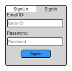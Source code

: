 <!DOCTYPE html>
<html>
<head>
<style>
  *{
    box-sizing: border-box;
  }
 .background{
   background-image: url('Images/136949.jpg');
   background-position: center center;
    background-repeat: no-repeat;
    background-size: cover;
    background-attachment: fixed;
}
input[type=text], input[type=email], input[type=password] {
  background-color: white;
  width: 95%;
  color: black;
  padding-top: 2%;
  padding-bottom: 2%;
  border-radius: 4px;
}

input[type=text],input[type=email],input[type=password]:focus {
  background-color: white;
  border: 1px solid balck;
  
}
input[type=submit]{
  background-color:rgb(51, 151, 245);
}
input[type=submit]:hover {
  background-color: #45a049;
}
</style>
<script>
  function SignUp()
  {
    
    var a=document.getElementById('SignUp');
    document.getElementById('onin').style.backgroundColor="white";
    document.getElementById('onup').style.backgroundColor="lightgray";
    document.getElementById('demo').innerHTML=a.innerHTML;
    document.getElementById('container').style.marginTop="0%";
  }
  function SignIn()
  {
    
    var a=document.getElementById('SignIn');
    document.getElementById('onup').style.backgroundColor="white";
    document.getElementById('onin').style.backgroundColor="lightgray";
    document.getElementById('demo').innerHTML=a.innerHTML;
    document.getElementById('container').style.marginTop="10%";
  }
</script>
</head>
<body class="background">
  <div id="container" style="margin-top:10%;margin-left:17%;background-color:lightgray;border:2px solid black;border-radius: 7px;width:50%;overflow: hidden;" >
    <!-- <div style="border:2px solid black;color:black;width:25%;text-align:center;display:block;" onclick="SignUp()">SignUp</div>
     <div style="border:2px solid black;color:black;width:25%;text-align:center;display:block;" onclick="SignIn()" >SignIn</div> -->
     <div id="onup" style="float:left;width:50%;text-align:center;background-color:white;padding:1%" onclick="SignUp()">SignUp</div>
     <div id="onin" style="float:left;width:50%;text-align:center;padding:1%" onclick="SignIn()">SignIn</div>
    <!--<img src="C:\Users\HP\Pictures\Screenshots\crop.jpg" style="width:50%"> -->
    <div id="demo">
      <form action="http://localhost:3000/VTie_In_register/SignIn" method="POST">
        <div style="width:auto;margin-top:5%;padding-left:2%;">
          <label for="emailid">Email ID:</label><br>
        </div>
        <div style="width:auto;margin-top:3%;padding-left:2%;">
          <input type="email" id="emailid" name="email" placeholder="Email ID" ><br>
        </div>
        <div style="width:auto;margin-top:5%;padding-left:2%;">
          <label for="password">Password:</label><br>
        </div>
        <div style="width:auto;margin-top:3%;padding-left:2%;">
          <input type="password" id="password" name="password" placeholder="Password" ><br>
        </div>
        <div style="width:auto;margin-top:2%;text-align:center;">
          <input type="submit" value="SignIn" style="margin-top:5%;margin-bottom:5%;width:50%;padding-top:2%;padding-bottom:2%;border-radius:8px">
        </div>
      </form>
    </div>
  </div>
  <div id="SignUp" style="display: none;" > 
        <form action="/" method="POST">
          <div style="width:auto;margin-top:5%;padding-left:2%;">
            <label for="fname">First name:</label><br>
          </div>
          <div style="width:auto;margin-top:3%; padding-left:2%;">
            <input type="text" id="fname" name="fname" placeholder="First name"><br>
          </div>
          <div style="width:auto;margin-top:5%;padding-left:2%;">
            <label for="lname">Last name:</label><br>
          </div>
          <div style="width:auto;margin-top:3%;padding-left:2%;">
            <input type="text" id="lname" name="lname" placeholder="Last name"><br>
          </div>
          <div style="width:auto;margin-top:5%;padding-left:2%;">
            Gender:
            <select name="Gender" id="gender" style="width:95%;padding:2%; border-radius: 4px;border:2px solid black;font-size:100%;">
              <option value="Male">Male</option>
              <option value="Female">Female</option>
            </select>
          </div>
          <div style="width:auto;margin-top:5%;padding-left:2%;">
            <label for="emailid">Email ID:</label><br>
          </div>
          <div style="width:auto;margin-top:3%;padding-left:2%;">
            <input type="email" id="emailid" name="email" placeholder="Email ID" ><br>
          </div>
          <div style="width:auto;margin-top:5%;padding-left:2%;">
            <label for="password">Password:</label><br>
          </div>
          <div style="width:auto;margin-top:3%;padding-left:2%;">
            <input type="password" id="password" name="password" placeholder="Password" ><br>
          </div>
          <div style="width:auto;margin-top:5%;padding-left:2%;">
            Profession:
            <select name="Profession" id="profession" style="width:95%;padding:2%; border-radius: 4px;border:2px solid black;font-size:100%;">
              <option value="Doctor">Doctor</option>
              <option value="Patient">Patient</option>
            </select>
          </div>
          <div style="width:auto;margin-top:2%;text-align:center;">
            <input type="submit" value="Register" style="margin-top:5%;margin-bottom:2.5%;width:50%;padding-top:2%;padding-bottom:2%;border-radius:8px">
          </div>
        </form>
  </div>
  <div id="SignIn" style="display:none;">
      <form action="http://localhost:3000/VTie_In_register/SignIn" method="POST">
        <div style="width:auto;margin-top:5%;padding-left:2%;">
          <label for="emailid">Email ID:</label><br>
        </div>
        <div style="width:auto;margin-top:3%;padding-left:2%;">
          <input type="email" id="emailid" name="email" placeholder="Email ID" ><br>
        </div>
        <div style="width:auto;margin-top:5%;padding-left:2%;">
          <label for="password">Password:</label><br>
        </div>
        <div style="width:auto;margin-top:3%;padding-left:2%;">
          <input type="password" id="password" name="password" placeholder="Password" ><br>
        </div>
        <div style="width:auto;margin-top:2%;text-align:center;">
          <input type="submit" value="SignIn" style="margin-top:5%;margin-bottom:2.5%;width:50%;padding-top:2%;padding-bottom:2%;border-radius:8px">
        </div>
      </form>
  </div> 



</body>
</html>
